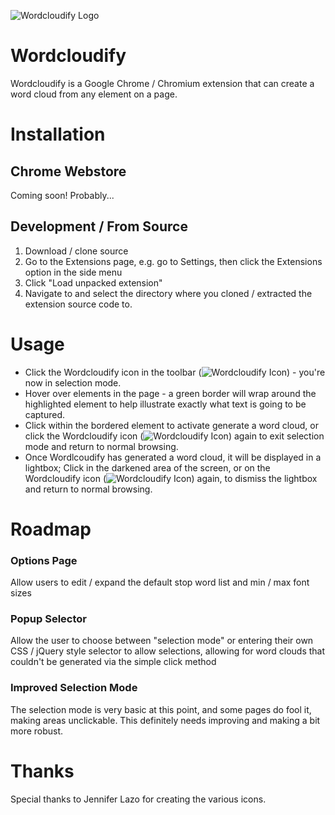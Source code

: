 ![Wordcloudify Logo](https://raw.github.com/robinmalburn/wordcloudify-chrome/master/cloud_off_48.png)

Wordcloudify 
============

Wordcloudify is a Google Chrome / Chromium extension that can create a word cloud from any element on a page.

Installation
============

Chrome Webstore
---------------
Coming soon! Probably...

Development / From Source
-------------------------
1. Download / clone source
2. Go to the Extensions page, e.g. go to Settings, then click the Extensions option in the side menu
3. Click "Load unpacked extension"
4. Navigate to and select the directory where you cloned / extracted the extension source code to.

Usage
=====
- Click the Wordcloudify icon in the toolbar (![Wordcloudify Icon](https://raw.github.com/robinmalburn/wordcloudify-chrome/master/cloud_off_19.png)) - you're now in selection mode.
- Hover over elements in the page - a green border will wrap around the highlighted element to help illustrate exactly what text is going to be captured.  
- Click within the bordered element to activate generate a word cloud, or click the Wordcloudify icon (![Wordcloudify Icon](https://raw.github.com/robinmalburn/wordcloudify-chrome/master/cloud_on_19.png)) again to exit selection mode and return to normal browsing.
- Once Wordlcoudify has generated a word cloud, it will be displayed in a lightbox; Click in the darkened area of the screen, or on the Wordcloudify icon (![Wordcloudify Icon](https://raw.github.com/robinmalburn/wordcloudify-chrome/master/cloud_on_19.png)) again, to dismiss the lightbox and return to normal browsing.

Roadmap
=======
### Options Page
Allow users to edit / expand the default stop word list and min / max font sizes
### Popup Selector
Allow the user to choose between "selection mode" or entering their own CSS / jQuery style selector to allow selections, allowing for word clouds that couldn't be generated via the simple click method
### Improved Selection Mode
The selection mode is very basic at this point, and some pages do fool it, making areas unclickable.  This definitely needs improving and making a bit more robust.


Thanks
======
Special thanks to Jennifer Lazo for creating the various icons.